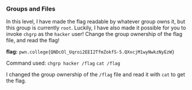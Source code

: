 ### Groups and Files

In this level, I have made the flag readable by whatever group owns it, but this group is currently `root`. Luckily, I have also made it possible for you to invoke `chgrp` as the `hacker` user! Change the group ownership of the flag file, and read the flag!


**flag:** `pwn.college{QNDcOl_Uqroi2EEI2TfmZokfS-5.QXxcjM1wyNwkzNyEzW}`

Command used: 
`chgrp hacker /flag`
`cat /flag`

I changed the group ownership  of the `/flag` file and read it with `cat` to get the flag.
 
